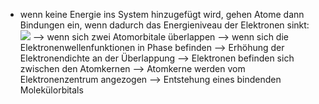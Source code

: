 - wenn keine Energie ins System hinzugefügt wird, gehen Atome dann Bindungen ein, wenn dadurch das Energieniveau der Elektronen sinkt:
![](Pasted%20image%2020231016161914.png)
--> wenn sich zwei Atomorbitale überlappen --> wenn sich die Elektronenwellenfunktionen in Phase befinden --> Erhöhung der Elektronendichte an der Überlappung --> Elektronen befinden sich zwischen den Atomkernen --> Atomkerne werden vom Elektronenzentrum angezogen 
--> Entstehung eines bindenden Molekülorbitals